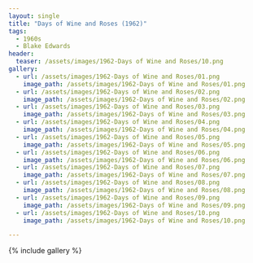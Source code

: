 ```yaml
---
layout: single
title: "Days of Wine and Roses (1962)"
tags:
  - 1960s 
  - Blake Edwards
header:
  teaser: /assets/images/1962-Days of Wine and Roses/10.png
gallery:
  - url: /assets/images/1962-Days of Wine and Roses/01.png
    image_path: /assets/images/1962-Days of Wine and Roses/01.png
  - url: /assets/images/1962-Days of Wine and Roses/02.png
    image_path: /assets/images/1962-Days of Wine and Roses/02.png
  - url: /assets/images/1962-Days of Wine and Roses/03.png
    image_path: /assets/images/1962-Days of Wine and Roses/03.png
  - url: /assets/images/1962-Days of Wine and Roses/04.png
    image_path: /assets/images/1962-Days of Wine and Roses/04.png
  - url: /assets/images/1962-Days of Wine and Roses/05.png
    image_path: /assets/images/1962-Days of Wine and Roses/05.png
  - url: /assets/images/1962-Days of Wine and Roses/06.png
    image_path: /assets/images/1962-Days of Wine and Roses/06.png
  - url: /assets/images/1962-Days of Wine and Roses/07.png
    image_path: /assets/images/1962-Days of Wine and Roses/07.png
  - url: /assets/images/1962-Days of Wine and Roses/08.png
    image_path: /assets/images/1962-Days of Wine and Roses/08.png
  - url: /assets/images/1962-Days of Wine and Roses/09.png
    image_path: /assets/images/1962-Days of Wine and Roses/09.png
  - url: /assets/images/1962-Days of Wine and Roses/10.png
    image_path: /assets/images/1962-Days of Wine and Roses/10.png

---
```

{% include gallery %}
